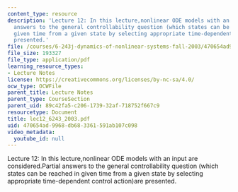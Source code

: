 ```yaml
---
content_type: resource
description: 'Lecture 12: In this lecture,nonlinear ODE models with an input are considered.Partial
  answers to the general controllability question (which states can be reached in
  given time from a given state by selecting appropriate time-dependent control action)are
  presented.'
file: /courses/6-243j-dynamics-of-nonlinear-systems-fall-2003/470654ad9968db683361591ab107c098_lec12_6243_2003.pdf
file_size: 193327
file_type: application/pdf
learning_resource_types:
- Lecture Notes
license: https://creativecommons.org/licenses/by-nc-sa/4.0/
ocw_type: OCWFile
parent_title: Lecture Notes
parent_type: CourseSection
parent_uid: 89c42fa5-c206-1739-32af-718752f667c9
resourcetype: Document
title: lec12_6243_2003.pdf
uid: 470654ad-9968-db68-3361-591ab107c098
video_metadata:
  youtube_id: null
---
```

Lecture 12: In this lecture,nonlinear ODE models with an input are considered.Partial answers to the general controllability question (which states can be reached in given time from a given state by selecting appropriate time-dependent control action)are presented.